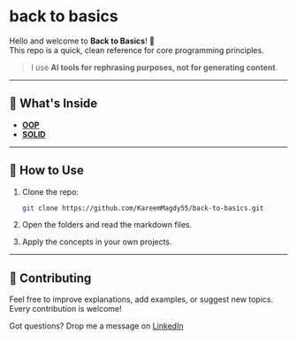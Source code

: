 # back to basics

Hello and welcome to **Back to Basics**! 👋  
This repo is a quick, clean reference for core programming principles.
> I use **AI tools for rephrasing purposes, not for generating content**.
---

## 📂 What's Inside
- [**OOP**](https://github.com/KareemMagdy55/back-to-basics/tree/main/OOP)
- [**SOLID**](https://github.com/KareemMagdy55/back-to-basics/tree/main/SOLID)

---

## 🚀 How to Use
1. Clone the repo:
   ```bash
   git clone https://github.com/KareemMagdy55/back-to-basics.git
2. Open the folders and read the markdown files.

3. Apply the concepts in your own projects.

---
## 🤝 Contributing
Feel free to improve explanations, add examples, or suggest new topics. Every contribution is welcome!

Got questions? Drop me a message on [LinkedIn](https://www.linkedin.com/in/kareem--magdy/)
